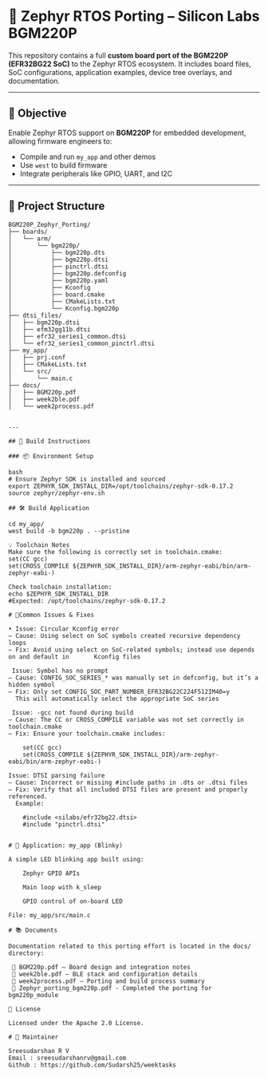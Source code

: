 # 🚀 Zephyr RTOS Porting – Silicon Labs BGM220P

This repository contains a full **custom board port of the BGM220P (EFR32BG22 SoC)** to the Zephyr RTOS ecosystem. It includes board files, SoC configurations, application examples, device tree overlays, and documentation.

---

## 📖 Objective

Enable Zephyr RTOS support on **BGM220P** for embedded development, allowing firmware engineers to:
- Compile and run `my_app` and other demos
- Use `west` to build firmware
- Integrate peripherals like GPIO, UART, and I2C

---

## 🧩 Project Structure
```
BGM220P_Zephyr_Porting/
├── boards/
│   └── arm/
│       └── bgm220p/
│           ├── bgm220p.dts
│           ├── bgm220p.dtsi
│           ├── pinctrl.dtsi
│           ├── bgm220p.defconfig
│           ├── bgm220p.yaml
│           ├── Kconfig
│           ├── board.cmake
│           ├── CMakeLists.txt
│           └── Kconfig.bgm220p
├── dtsi_files/
│   ├── bgm220p.dtsi
│   ├── efm32gg11b.dtsi
│   ├── efr32_series1_common.dtsi
│   └── efr32_series1_common_pinctrl.dtsi
├── my_app/
│   ├── prj.conf
│   ├── CMakeLists.txt
│   └── src/
│       └── main.c
├── docs/
│   ├── BGM220p.pdf
│   ├── week2ble.pdf
│   └── week2process.pdf


---

## 🔨 Build Instructions

### 📦 Environment Setup

bash
# Ensure Zephyr SDK is installed and sourced
export ZEPHYR_SDK_INSTALL_DIR=/opt/toolchains/zephyr-sdk-0.17.2
source zephyr/zephyr-env.sh

## 🛠️ Build Application

cd my_app/
west build -b bgm220p . --pristine

💡 Toolchain Notes
Make sure the following is correctly set in toolchain.cmake:
set(CC gcc)
set(CROSS_COMPILE ${ZEPHYR_SDK_INSTALL_DIR}/arm-zephyr-eabi/bin/arm-zephyr-eabi-)

Check toolchain installation:
echo $ZEPHYR_SDK_INSTALL_DIR
#Expected: /opt/toolchains/zephyr-sdk-0.17.2

# 🧯Common Issues & Fixes

• Issue: Circular Kconfig error
– Cause: Using select on SoC symbols created recursive dependency loops
– Fix: Avoid using select on SoC-related symbols; instead use depends on and default in       Kconfig files

 Issue: Symbol has no prompt
– Cause: CONFIG_SOC_SERIES_* was manually set in defconfig, but it’s a hidden symbol
– Fix: Only set CONFIG_SOC_PART_NUMBER_EFR32BG22C224F512IM40=y
  This will automatically select the appropriate SoC series

 Issue: -gcc not found during build
– Cause: The CC or CROSS_COMPILE variable was not set correctly in toolchain.cmake
– Fix: Ensure your toolchain.cmake includes:
   
    set(CC gcc)
    set(CROSS_COMPILE ${ZEPHYR_SDK_INSTALL_DIR}/arm-zephyr-eabi/bin/arm-zephyr-eabi-)

Issue: DTSI parsing failure
– Cause: Incorrect or missing #include paths in .dts or .dtsi files
– Fix: Verify that all included DTSI files are present and properly referenced.
  Example:

    #include <silabs/efr32bg22.dtsi>
    #include "pinctrl.dtsi"


# 🧪 Application: my_app (Blinky)

A simple LED blinking app built using:

    Zephyr GPIO APIs

    Main loop with k_sleep

    GPIO control of on-board LED 

File: my_app/src/main.c

# 📚 Documents

Documentation related to this porting effort is located in the docs/ directory:

 📄 BGM220p.pdf — Board design and integration notes
 📄 week2ble.pdf — BLE stack and configuration details
 📄 week2process.pdf — Porting and build process summary
 📄 Zephyr_porting_bgm220p.pdf - Completed the porting for bgm220p_module

📄 License

Licensed under the Apache 2.0 License.

# 🙋 Maintainer

Sreesudarshan R V
Email : sreesudarshanrv@gmail.com
Github : https://github.com/Sudarsh25/weektasks



